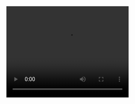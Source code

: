 <video width="320" height="240" controls>
  <source src="video_howTheAppWorks.mp4" type="video/mp4">
</video>
